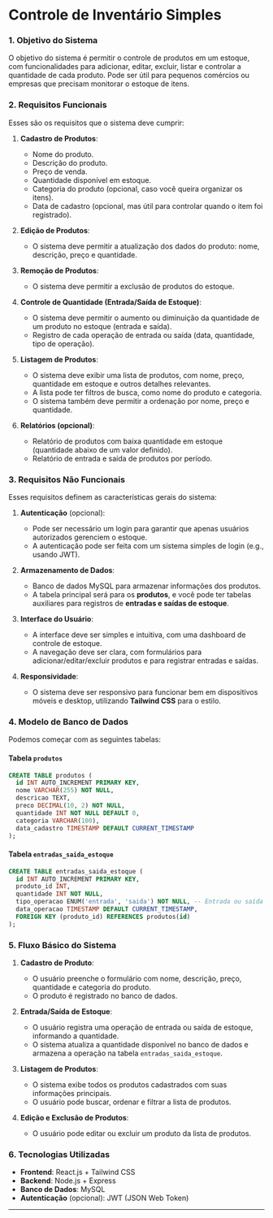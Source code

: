 # **Controle de Inventário Simples**

### 1. **Objetivo do Sistema**
O objetivo do sistema é permitir o controle de produtos em um estoque, com funcionalidades para adicionar, editar, excluir, listar e controlar a quantidade de cada produto. Pode ser útil para pequenos comércios ou empresas que precisam monitorar o estoque de itens.

### 2. **Requisitos Funcionais**

Esses são os requisitos que o sistema deve cumprir:

1. **Cadastro de Produtos**:
   - Nome do produto.
   - Descrição do produto.
   - Preço de venda.
   - Quantidade disponível em estoque.
   - Categoria do produto (opcional, caso você queira organizar os itens).
   - Data de cadastro (opcional, mas útil para controlar quando o item foi registrado).

2. **Edição de Produtos**:
   - O sistema deve permitir a atualização dos dados do produto: nome, descrição, preço e quantidade.

3. **Remoção de Produtos**:
   - O sistema deve permitir a exclusão de produtos do estoque.

4. **Controle de Quantidade (Entrada/Saída de Estoque)**:
   - O sistema deve permitir o aumento ou diminuição da quantidade de um produto no estoque (entrada e saída).
   - Registro de cada operação de entrada ou saída (data, quantidade, tipo de operação).
   
5. **Listagem de Produtos**:
   - O sistema deve exibir uma lista de produtos, com nome, preço, quantidade em estoque e outros detalhes relevantes.
   - A lista pode ter filtros de busca, como nome do produto e categoria.
   - O sistema também deve permitir a ordenação por nome, preço e quantidade.

6. **Relatórios (opcional)**:
   - Relatório de produtos com baixa quantidade em estoque (quantidade abaixo de um valor definido).
   - Relatório de entrada e saída de produtos por período.
   
### 3. **Requisitos Não Funcionais**

Esses requisitos definem as características gerais do sistema:

1. **Autenticação** (opcional):
   - Pode ser necessário um login para garantir que apenas usuários autorizados gerenciem o estoque.
   - A autenticação pode ser feita com um sistema simples de login (e.g., usando JWT).

2. **Armazenamento de Dados**:
   - Banco de dados MySQL para armazenar informações dos produtos.
   - A tabela principal será para os **produtos**, e você pode ter tabelas auxiliares para registros de **entradas e saídas de estoque**.

3. **Interface do Usuário**:
   - A interface deve ser simples e intuitiva, com uma dashboard de controle de estoque.
   - A navegação deve ser clara, com formulários para adicionar/editar/excluir produtos e para registrar entradas e saídas.

4. **Responsividade**:
   - O sistema deve ser responsivo para funcionar bem em dispositivos móveis e desktop, utilizando **Tailwind CSS** para o estilo.

### 4. **Modelo de Banco de Dados**

Podemos começar com as seguintes tabelas:

#### Tabela `produtos`
```sql
CREATE TABLE produtos (
  id INT AUTO_INCREMENT PRIMARY KEY,
  nome VARCHAR(255) NOT NULL,
  descricao TEXT,
  preco DECIMAL(10, 2) NOT NULL,
  quantidade INT NOT NULL DEFAULT 0,
  categoria VARCHAR(100),
  data_cadastro TIMESTAMP DEFAULT CURRENT_TIMESTAMP
);
```

#### Tabela `entradas_saida_estoque`
```sql
CREATE TABLE entradas_saida_estoque (
  id INT AUTO_INCREMENT PRIMARY KEY,
  produto_id INT,
  quantidade INT NOT NULL,
  tipo_operacao ENUM('entrada', 'saida') NOT NULL, -- Entrada ou saída
  data_operacao TIMESTAMP DEFAULT CURRENT_TIMESTAMP,
  FOREIGN KEY (produto_id) REFERENCES produtos(id)
);
```

### 5. **Fluxo Básico do Sistema**

1. **Cadastro de Produto**:
   - O usuário preenche o formulário com nome, descrição, preço, quantidade e categoria do produto.
   - O produto é registrado no banco de dados.

2. **Entrada/Saída de Estoque**:
   - O usuário registra uma operação de entrada ou saída de estoque, informando a quantidade.
   - O sistema atualiza a quantidade disponível no banco de dados e armazena a operação na tabela `entradas_saida_estoque`.

3. **Listagem de Produtos**:
   - O sistema exibe todos os produtos cadastrados com suas informações principais.
   - O usuário pode buscar, ordenar e filtrar a lista de produtos.

4. **Edição e Exclusão de Produtos**:
   - O usuário pode editar ou excluir um produto da lista de produtos.

### 6. **Tecnologias Utilizadas**

- **Frontend**: React.js + Tailwind CSS
- **Backend**: Node.js + Express
- **Banco de Dados**: MySQL
- **Autenticação** (opcional): JWT (JSON Web Token)

---
